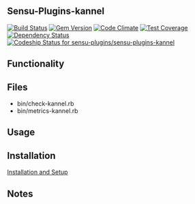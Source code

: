 ## Sensu-Plugins-kannel

[ ![Build Status](https://travis-ci.org/sensu-plugins/sensu-plugins-kannel.svg?branch=master)](https://travis-ci.org/sensu-plugins/sensu-plugins-kannel)
[![Gem Version](https://badge.fury.io/rb/sensu-plugins-kannel.svg)](http://badge.fury.io/rb/sensu-plugins-kannel)
[![Code Climate](https://codeclimate.com/github/sensu-plugins/sensu-plugins-kannel/badges/gpa.svg)](https://codeclimate.com/github/sensu-plugins/sensu-plugins-kannel)
[![Test Coverage](https://codeclimate.com/github/sensu-plugins/sensu-plugins-kannel/badges/coverage.svg)](https://codeclimate.com/github/sensu-plugins/sensu-plugins-kannel)
[![Dependency Status](https://gemnasium.com/sensu-plugins/sensu-plugins-kannel.svg)](https://gemnasium.com/sensu-plugins/sensu-plugins-kannel)
[![Codeship Status for sensu-plugins/sensu-plugins-kannel](https://codeship.com/projects/d8d1c750-d467-0132-8fdb-467e8e32dda1/status?branch=master)](https://codeship.com/projects/77775)

## Functionality

## Files
 * bin/check-kannel.rb
 * bin/metrics-kannel.rb

## Usage

## Installation

[Installation and Setup](http://sensu-plugins.io/docs/installation_instructions.html)

## Notes
